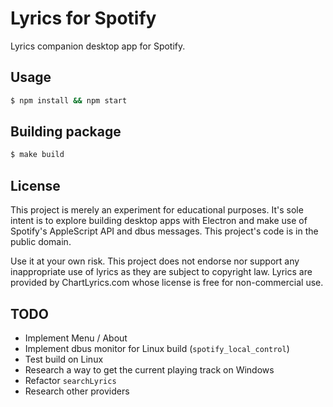 # Lyrics for Spotify

Lyrics companion desktop app for Spotify.


## Usage

```bash
$ npm install && npm start
```

## Building package

```bash
$ make build
```

## License

This project is merely an experiment for educational purposes. It's sole intent is to explore building desktop apps with Electron and make use of Spotify's AppleScript API and dbus messages. This project's code is in the public domain.

Use it at your own risk. This project does not endorse nor support any inappropriate use of lyrics as they are subject to copyright law. Lyrics are provided by ChartLyrics.com whose license is free for non-commercial use.


## TODO

- Implement Menu / About
- Implement dbus monitor for Linux build (`spotify_local_control`)
- Test build on Linux
- Research a way to get the current playing track on Windows
- Refactor `searchLyrics`
- Research other providers
